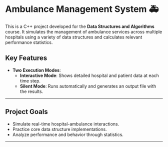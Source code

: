 # Ambulance Management System 🚑

This is a C++ project developed for the **Data Structures and Algorithms** course. It simulates the management of ambulance services across multiple hospitals using a variety of data structures and calculates relevant performance statistics.

## Key Features

- **Two Execution Modes**:
  - **Interactive Mode**: Shows detailed hospital and patient data at each time step.
  - **Silent Mode**: Runs automatically and generates an output file with the results.
---

## Project Goals

- Simulate real-time hospital-ambulance interactions.
- Practice core data structure implementations.
- Analyze performance and behavior through statistics.

---
